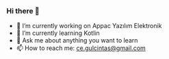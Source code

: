 ### Hi there 👋

- 🔭 I’m currently working on Appac Yazılım Elektronik
- 🌱 I’m currently learning Kotlin
- 💬 Ask me about anything you want to learn
- 📫 How to reach me: ce.gulcintas@gmail.com

